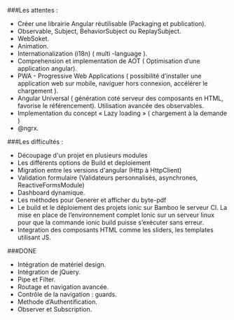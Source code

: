 ###Les attentes :
- Créer une librairie Angular réutilisable (Packaging et publication). 
- Observable, Subject, BehaviorSubject ou ReplaySubject.
- WebSoket.
- Animation.
- Internationalization (i18n) ( multi -language ).
- Comprehension et implementation de  AOT ( Optimisation d’une application angular).
- PWA - Progressive Web Applications (  possibilité d’installer une application web sur mobile, naviguer hors connexion, accélérer le chargement ). 
- Angular Universal ( génération coté serveur des composants en HTML, favorise le référencement).
Utilisation avancée des observables.
- Implementation du concept « Lazy loading » ( chargement à la demande ) 
- @ngrx.

###Les difficultés :
- Découpage d'un projet en plusieurs modules
- Les différents options de Build et deploiement
- Migration entre les versions d'angular (Http à HttpClient)
- Validation formulaire (Validateurs personnalisés, asynchrones, ReactiveFormsModule)
- Dashboard dynamique.
- Les  méthodes pour Generer et afficher du byte-pdf
- Le build et le déploiement des projets ionic sur Bamboo le serveur CI. La mise en place de l’environnement complet Ionic sur un serveur linux pour que la commande ionic build puisse s’exécuter sans erreur. 
- Integration des composants HTML comme les sliders, les templates utilisant JS.


###DONE
- Intégration de matériel design.
- Intégration de jQuery.
- Pipe et Filter.
- Routage et navigation avancée.
- Contrôle de  la navigation : guards. 
- Methode d’Authentification.
- Observer et Subscription.